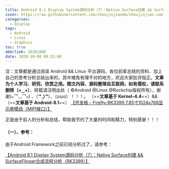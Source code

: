 ```yaml
---
title: Android 8.1 Display System源码分析（7）：Native Surface创建 && SurfaceFlinger合成流程分析（RK3399）
cover: https://raw.githubusercontent.com/zhoujinjianmm/zhoujinjian.com.images/master/post.cover.pictures/bing-wallpaper-2018.04.16.jpg
categories: 
  - Display
tags:
  - Android
  - Linux
  - Graphics
toc: true
abbrlink: 20201008
date: 2020-10-08 09:25:00
---
```




注：文章都是通过阅读 Android  && Linux 平台源码、各位前辈总结的资料、加上自己的思考分析总结出来的，其中难免有理不对的地方，欢迎大家批评指正。**文章为个人学习、研究、欣赏之用。图文内容、源码整理自互联网，如有侵权，请联系删除（◕‿◕）**，转载请注明出处（ ©Android @Linux @Rockchip版权所有），谢谢(๑乛◡乛๑) 、（ ͡° ͜ʖ ͡°）、（ಡωಡ）！！！。
（==**文章基于 Kernel-4.4**==）&&（==**文章基于 Android-8.1**==）
[【开发板 - Firefly-RK3399 7.85寸1024x768显示屏模组（MIPI接口）】](http://wiki.t-firefly.com/zh_CN/Firefly-RK3399/compile_android8.1_firmware.html#)

正是由于前人的分析和总结，帮助我节约了大量的时间和精力，特别感谢！！！

#### （一）、参考：
由于Android Framework之前已经分析过了，请参考：

[【Android 8.1 Display System源码分析（7）：Native Surface创建 && SurfaceFlinger合成流程分析（RK3399）】](https://zhoujinjian.com/posts/20190716/)

